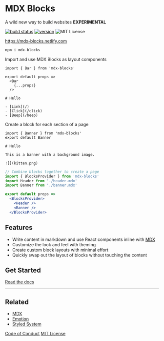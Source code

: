 
# MDX Blocks

A wild new way to build websites
**EXPERIMENTAL**

[![build status][]][travis]
[![version][]][npm]
![MIT License][license]

[build status]: https://flat.badgen.net/travis/jxnblk/mdx-blocks
[version]: https://flat.badgen.net/npm/v/mdx-blocks
[license]: https://flat.badgen.net/badge/license/MIT/blue
[npm]: https://npmjs.com/package/mdx-blocks
[travis]: https://travis-ci.org/jxnblk/mdx-blocks

https://mdx-blocks.netlify.com

```sh
npm i mdx-blocks
```

Import and use MDX Blocks as layout components

```mdx
import { Bar } from 'mdx-blocks'

export default props =>
  <Bar
    {...props}
  />

# Hello

- [Link](/)
- [Click](/click)
- [Beep](/beep)
```

Create a block for each section of a page

```mdx
import { Banner } from 'mdx-blocks'
export default Banner

# Hello

This is a banner with a background image.

![](kitten.png)
```

```jsx
// Combine blocks together to create a page
import { BlocksProvider } from 'mdx-blocks'
import Header from './header.mdx'
import Banner from './banner.mdx'

export default props =>
  <BlocksProvider>
    <Header />
    <Banner />
  </BlocksProvider>
```

## Features

- Write content in markdown and use React components inline with [MDX][]
- Customize the look and feel with theming
- Create custom block layouts with minimal effort
- Quickly swap out the layout of blocks without touching the content

## Get Started

[Read the docs][docs]

---

## Related

- [MDX][]
- [Emotion][]
- [Styled System][]


[Code of Conduct](CODE_OF_CONDUCT.md)
[MIT License](LICENSE.md)

[mdx]: https://mdxjs.com
[emotion]: https://emotion.sh
[styled-system]: https://styled-system.com
[styled system]: https://styled-system.com
[demo]: https://mdx-blocks.netlify.com
[docs]: https://mdx-blocks.netlify.com/docs/
[theming docs]: https://mdx-blocks.netlify.com/docs/creating-themes
